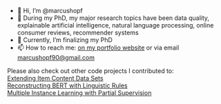 - 👋 Hi, I’m @marcushopf
- 👀 During my PhD, my major research topics have been data quality, explainable artificial intelligence, natural language processing, online consumer reviews, recommender systems
- 🌱 Currently, I’m finalizing my PhD
- 📫 How to reach me: <a href="http://marcushopf.weebly.com">on my portfolio website</a> or via email marcushopf90@gmail.com

Please also check out other code projects I contributed to:<br>
<a href="https://github.com/ProcedureCompleteness/ExtendingItemContentDataSets">Extending Item Content Data Sets</a><br>
<a href="https://github.com/BertRules/Reconstructing_BERT_with_linguistic_rules">Reconstructing BERT with Linguistic Rules</a><br>
<a href="https://github.com/marcushopf/MILPS">Multiple Instance Learning with Partial Supervision</a><br>

